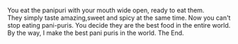 You eat the panipuri with your mouth wide open, ready to eat them.  
They simply taste amazing,sweet and spicy at the same time.
Now you can't stop eating pani-puris. You decide they are the best food in the entire world.
By the way, I make the best pani puris in the world.
The End.

